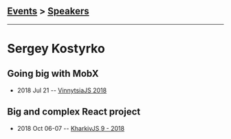 ## [Events](../README.md) > [Speakers](../speakers.md)
---

# Sergey Kostyrko

## Going big with MobX
- 2018 Jul 21 -- [VinnytsiaJS 2018](https://youtu.be/YOfmlbT-s5M)    
## Big and complex React project
- 2018 Oct 06-07 -- [KharkivJS 9 - 2018](https://www.youtube.com/watch?v=jO30e_w-4fo)    
